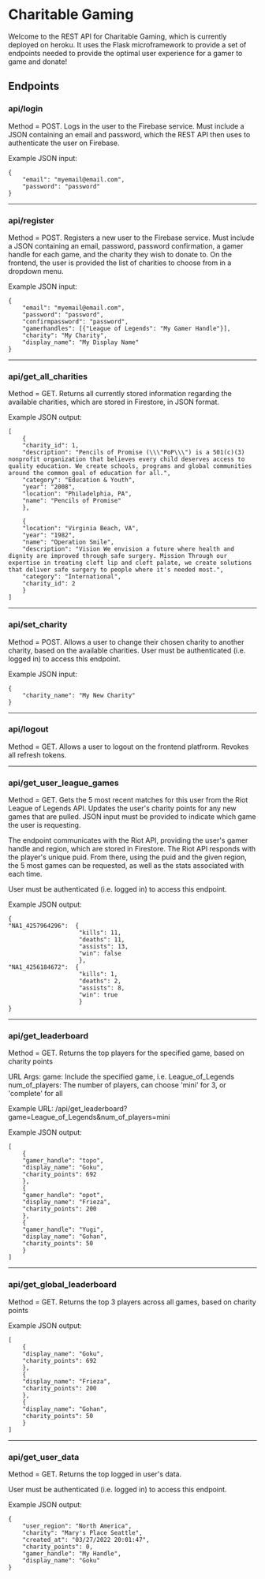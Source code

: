 # Charitable Gaming

Welcome to the REST API for Charitable Gaming, which is currently deployed on heroku.
It uses the Flask microframework to provide a set of endpoints needed to provide the 
optimal user experience for a gamer to game and donate!

## Endpoints
### api/login
Method = POST.
Logs in the user to the Firebase service.
Must include a JSON containing an email and password, which the REST API then uses to authenticate
the user on Firebase.

Example JSON input:
```
{
    "email": "myemail@email.com",
    "password": "password"
}
```

---

### api/register
Method = POST.
Registers a new user to the Firebase service.
Must include a JSON containing an email, password, password confirmation, a gamer handle for each game, and the charity they wish to donate to. On the frontend, the user is provided the list of charities to choose from in a dropdown menu.

Example JSON input:
```
{
    "email": "myemail@email.com",
    "password": "password",
    "confirmpassword": "password",
    "gamerhandles": [{"League of Legends": "My Gamer Handle"}],
    "charity": "My Charity",
    "display_name": "My Display Name"
}
```

---

### api/get_all_charities
Method = GET.
Returns all currently stored information regarding the available charities, which are stored in Firestore, in JSON format.

Example JSON output:
```
[
    {
    "charity_id": 1, 
    "description": "Pencils of Promise (\\\"PoP\\\") is a 501(c)(3) nonprofit organization that believes every child deserves access to quality education. We create schools, programs and global communities around the common goal of education for all.", 
    "category": "Education & Youth", 
    "year": "2008", 
    "location": "Philadelphia, PA", 
    "name": "Pencils of Promise"
    },
    
    {
    "location": "Virginia Beach, VA", 
    "year": "1982", 
    "name": "Operation Smile", 
    "description": "Vision We envision a future where health and dignity are improved through safe surgery. Mission Through our expertise in treating cleft lip and cleft palate, we create solutions that deliver safe surgery to people where it's needed most.", 
    "category": "International", 
    "charity_id": 2
    }
]
```

---

### api/set_charity
Method = POST.
Allows a user to change their chosen charity to another charity, based on the available charities.
User must be authenticated (i.e. logged in) to access this endpoint.

Example JSON input:
```
{
    "charity_name": "My New Charity"
}
```

---
### api/logout
Method = GET.
Allows a user to logout on the frontend platfrorm. Revokes all refresh tokens.

---
### api/get_user_league_games
Method = GET.
Gets the 5 most recent matches for this user from the Riot League of Legends API. Updates the user's charity points for any new games that are pulled. JSON input must be provided to indicate which game the user is requesting.

The endpoint communicates with the Riot API, providing the user's gamer handle and region, which are stored in Firestore. The Riot API responds with the player's unique puid. From there, using the puid and the given region, the 5 most games can be requested, as well as the stats associated with each time.

User must be authenticated (i.e. logged in) to access this endpoint.

Example JSON output:
```
{
"NA1_4257964296":  {
                    "kills": 11, 
                    "deaths": 11, 
                    "assists": 13, 
                    "win": false
                    }, 
"NA1_4256184672":  {
                    "kills": 1, 
                    "deaths": 2, 
                    "assists": 8, 
                    "win": true
                    }
}
```

---

### api/get_leaderboard
Method = GET.
Returns the top players for the specified game, based on charity points

URL Args:
    game: Include the specified game, i.e. League_of_Legends
    num_of_players: The number of players, can choose 'mini' for 3, or 'complete' for all

Example URL:
/api/get_leaderboard?game=League_of_Legends&num_of_players=mini

Example JSON output:
```
[
    {
    "gamer_handle": "topo",
    "display_name": "Goku",
    "charity_points": 692 
    }, 
    {
    "gamer_handle": "opot",
    "display_name": "Frieza",
    "charity_points": 200
    },
    {
    "gamer_handle": "Yugi",
    "display_name": "Gohan",
    "charity_points": 50
    }
]
```

---

### api/get_global_leaderboard
Method = GET.
Returns the top 3 players across all games, based on charity points

Example JSON output:
```
[
    {
    "display_name": "Goku",
    "charity_points": 692 
    }, 
    {
    "display_name": "Frieza",
    "charity_points": 200
    },
    {
    "display_name": "Gohan",
    "charity_points": 50
    }
]
```

---
### api/get_user_data
Method = GET.
Returns the top logged in user's data.

User must be authenticated (i.e. logged in) to access this endpoint.

Example JSON output:
```
{
    "user_region": "North America", 
    "charity": "Mary's Place Seattle", 
    "created_at": "03/27/2022 20:01:47",
    "charity_points": 0, 
    "gamer_handle": "My Handle",
    "display_name": "Goku"
}
```
